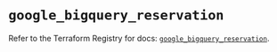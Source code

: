 # `google_bigquery_reservation`

Refer to the Terraform Registry for docs: [`google_bigquery_reservation`](https://registry.terraform.io/providers/hashicorp/google/5.12.0/docs/resources/bigquery_reservation).
